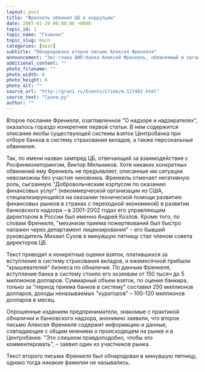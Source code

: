 ```yaml
---
layout: post
title: "Френкель обвинил ЦБ в коррупции"
date: 2007-01-29 00:00:00 +0000
topic_id: 1
topic_name: "Главное"
topic_slug: main
categories: [main]
subtitle: "Обнародовано второе письмо Алексея Френкеля"
announcement: "Экс-глава ВИП-банка Алексей Френкель, обвиняемый в организации убийства зампреда Центробанка Андрея Козлова, назвал трех подозреваемых им в коррупции чиновников ЦБ. Одним из них является Андрей Козлов. Текст второй статьи, написанной Френкелем летом 2006 года, оказался в распоряжении \"Коммерсанта\"."
additional_content: ""
photo_filename: ""
photo_width: 0
photo_height: 0
photo_alt: ""
source_url: "http://grani.ru/Events/Crime/m.117462.html"
source_text: "Грани.ру"
author: ""
---
```

Второе послание Френкеля, озаглавленное "О надзоре и надзирателях", оказалось гораздо конкретнее первой статьи. В нем содержится описание якобы существующей системы взяток Центробанка при отборе банков в систему страхования вкладов, а также персональные обвинения.

Так, по имени назван зампред ЦБ, отвечающий за взаимодействие с Росфинмониторингом, Виктор Мельников. Хотя никаких конкретных обвинений ему Френкель не предъявляет, описанные им ситуации невозможны без участия чиновника. Френкель отмечает негативную роль, сыгранную "Добровольческим корпусом по оказанию финансовых услуг" (некоммерческой организации из США, специализирующейся на оказании технической помощи развитию финансовых рынков в странах с переходной экономикой) в развитии банковского надзора – в 2001-2002 годах его управляющим директором в России был именно Андрей Козлов. Кроме того, по словам Френкеля, "механизм приема пожертвований был быстро налажен через департамент лицензирования" – его бывший руководитель Михаил Сухов в минувшую пятницу стал членом совета директоров ЦБ.

Текст приводит и конкретные оценки взяток, платившихся за вступление в систему страхования вкладов, и ежемесячной прибыли "крышевателей" бизнеса по обналичке. По данным Френкеля, вступление банка в систему стоило его хозяевам от 150 тысяч до 5 миллионов долларов. Суммарный объем взяток, по оценке банкира, только за "период приема банков в систему" составил 250 миллионов долларов, доходы неназываемых "кураторов" – 100-120 миллионов долларов в месяц.

Опрошенные изданием предприниматели, знакомые с практикой обналички и банковского надзора, анонимно заявили, что второе письмо Алексея Френкеля содержит информацию и данные, совпадающие с общим мнением о происходящем на рынке и в Центробанке. "Это слишком правдоподобно, чтобы это комментировать", – заявил один из участников рынка.

Текст второго письма Френкеля был обнародован в минувшую пятницу, однако тогда никакие фамилии не назывались.
